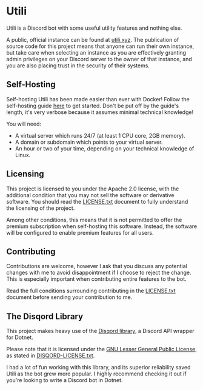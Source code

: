 # Utili

Utili is a Discord bot with some useful utility features and nothing else.

A public, official instance can be found at [utili.xyz](https://utili.xyz). The publication of source code for this project means that anyone can run their own instance, but take care when selecting an instance as you are effectively granting admin privileges on your Discord server to the owner of that instance, and you are also placing trust in the security of their systems.


## Self-Hosting

Self-hosting Utili has been made easier than ever with Docker! Follow the self-hosting guide [here](/SelfHosting.md) to get started. Don't be put off by the guide's length, it's very verbose because it assumes minimal technical knowledge!

You will need:

 - A virtual server which runs 24/7 (at least 1 CPU core, 2GB memory).
 - A domain or subdomain which points to your virtual server.
 - An hour or two of your time, depending on your technical knowledge of Linux.


## Licensing

This project is licensed to you under the Apache 2.0 license, with the additional condition that you may not sell the software or derivative software. You should read the [LICENSE.txt](/LICENSE.txt) document to fully understand the licensing of the project.

Among other conditions, this means that it is not permitted to offer the premium subscription when self-hosting this software. Instead, the software will be configured to enable premium features for all users.


## Contributing

Contributions are welcome, however I ask that you discuss any potential changes with me to avoid disappointment if I choose to reject the change. This is especially important when contributing entire features to the bot.

Read the full conditions surrounding contributing in the [LICENSE.txt](/LICENSE.txt) document before sending your contribution to me.


## The Disqord Library

This project makes heavy use of the [Disqord library](https://github.com/Quahu/Disqord), a Discord API wrapper for Dotnet.

Please note that it is licensed under the [GNU Lesser General Public License](https://github.com/Quahu/Disqord/blob/master/LICENSE), as stated in [DISQORD-LICENSE.txt](/DISQORD-LICENSE.txt).

I had a lot of fun working with this library, and its superior reliability saved Utili as the bot grew more popular. I highly recommend checking it out if you're looking to write a Discord bot in Dotnet.
